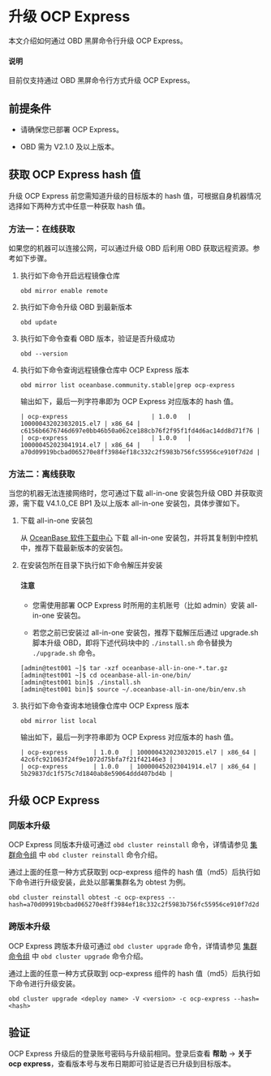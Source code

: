 # 升级 OCP Express

本文介绍如何通过 OBD 黑屏命令行升级 OCP Express。

<main id="notice" type='explain'>
  <h4>说明</h4>
  <p>目前仅支持通过 OBD 黑屏命令行方式升级 OCP Express。</p>
</main>

## 前提条件

* 请确保您已部署 OCP Express。

* OBD 需为 V2.1.0 及以上版本。

## 获取 OCP Express hash 值

升级 OCP Express 前您需知道升级的目标版本的 hash 值，可根据自身机器情况选择如下两种方式中任意一种获取 hash 值。

### 方法一：在线获取

如果您的机器可以连接公网，可以通过升级 OBD 后利用 OBD 获取远程资源。参考如下步骤。

1. 执行如下命令开启远程镜像仓库

   ```shell
   obd mirror enable remote
   ```

2. 执行如下命令升级 OBD 到最新版本

   ```shell
   obd update
   ```

3. 执行如下命令查看 OBD 版本，验证是否升级成功

   ```shell
   obd --version
   ```

4. 执行如下命令查询远程镜像仓库中 OCP Express 版本

   ```shell
   obd mirror list oceanbase.community.stable|grep ocp-express
   ```

   输出如下，最后一列字符串即为 OCP Express 对应版本的 hash 值。

   ```shell
   | ocp-express                       | 1.0.0   | 100000432023032015.el7 | x86_64 | c6156b6676746d697e0bb46b50a062ce188cb76f2f95f1fd4d6ac14dd8d71f76 |
   | ocp-express                       | 1.0.0   | 100000452023041914.el7 | x86_64 | a70d09919bcbad065270e8ff3984ef18c332c2f5983b756fc55956ce910f7d2d |
   ```

### 方法二：离线获取

当您的机器无法连接网络时，您可通过下载 all-in-one 安装包升级 OBD 并获取资源，需下载 V4.1.0_CE BP1 及以上版本 all-in-one 安装包，具体步骤如下。

1. 下载 all-in-one 安装包

   从 [OceanBase 软件下载中心](https://www.oceanbase.com/softwarecenter) 下载 all-in-one 安装包，并将其复制到中控机中，推荐下载最新版本的安装包。

2. 在安装包所在目录下执行如下命令解压并安装

   <main id="notice" type='notice'>
     <h4>注意</h4>
     <ul>
     <li>
     <p>您需使用部署 OCP Express 时所用的主机账号（比如 admin）安装 all-in-one 安装包。</p>
     </li>
     <li>
     <p>若您之前已安装过 all-in-one 安装包，推荐下载解压后通过 upgrade.sh 脚本升级 OBD，即将下述代码块中的 <code>./install.sh</code> 命令替换为 <code>./upgrade.sh</code> 命令。</p>
     </li>
     </ul>
   </main>

   ```shell
   [admin@test001 ~]$ tar -xzf oceanbase-all-in-one-*.tar.gz
   [admin@test001 ~]$ cd oceanbase-all-in-one/bin/
   [admin@test001 bin]$ ./install.sh
   [admin@test001 bin]$ source ~/.oceanbase-all-in-one/bin/env.sh
   ```

3. 执行如下命令查询本地镜像仓库中 OCP Express 版本

   ```shell
   obd mirror list local
   ```

   输出如下，最后一列字符串即为 OCP Express 对应版本的 hash 值。

   ```shell
   | ocp-express       | 1.0.0   | 100000432023032015.el7 | x86_64 | 42c6fc921063f24f9e1072d75bfa7f21f42146e3 |
   | ocp-express       | 1.0.0   | 100000452023041914.el7 | x86_64 | 5b29837dc1f575c7d1840ab8e59064ddd407bd4b |
   ```

## 升级 OCP Express

### 同版本升级

OCP Express 同版本升级可通过 `obd cluster reinstall` 命令，详情请参见 [集群命令组](../300.obd-command/100.cluster-command-groups.md) 中 `obd cluster reinstall` 命令介绍。

通过上面的任意一种方式获取到 ocp-express 组件的 hash 值（md5）后执行如下命令进行升级安装，此处以部署集群名为 obtest 为例。

```shell
obd cluster reinstall obtest -c ocp-express --hash=a70d09919bcbad065270e8ff3984ef18c332c2f5983b756fc55956ce910f7d2d
```

### 跨版本升级

OCP Express 跨版本升级可通过 `obd cluster upgrade` 命令，详情请参见 [集群命令组](../300.obd-command/100.cluster-command-groups.md) 中 `obd cluster upgrade` 命令介绍。

通过上面的任意一种方式获取到 ocp-express 组件的 hash 值（md5）后执行如下命令进行升级安装。

```shell
obd cluster upgrade <deploy name> -V <version> -c ocp-express --hash=<hash>
```

## 验证

OCP Express 升级后的登录账号密码与升级前相同。登录后查看 **帮助** -> **关于 ocp express**，查看版本号与发布日期即可验证是否已升级到目标版本。
